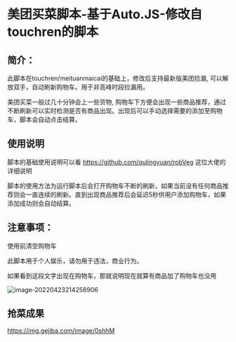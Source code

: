 # 美团买菜脚本-基于Auto.JS-修改自touchren的脚本

## 简介：

此脚本在touchren/meituanmaicai的基础上，修改后支持最新版美团捡漏, 可以解放双手，自动刷新购物车。用于非高峰时段捡漏用。

美团买菜一般过几十分钟会上一些货物, 购物车下方便会出现一些商品推荐，通过不断刷新可以实时检测是否有商品出现。出现后可以手动选择需要的添加至购物车，脚本会自动点击结算。



## 使用说明

脚本的基础使用说明可以看 https://github.com/qulingyuan/robVeg 这位大佬的详细说明

脚本的使用方法为运行脚本后会打开购物车不断的刷新，如果当前没有任何商品推荐则会一直连续的刷新。直到出现商品推荐后会延迟5秒供用户添加购物车，如果添加成功则会自动结算。





## 注意事项：

使用前清空购物车



此脚本用于个人娱乐，请勿用于违法，商业行为。



如果看到这段文字出现在购物车，那就说明现在就算有商品加了购物车也没用

![image-20220423214258906](https://img.gejiba.com/images/ce85e5c81f1325eadda5353dbfc8c92c.png)



## 抢菜成果

https://img.gejiba.com/image/0shhM
